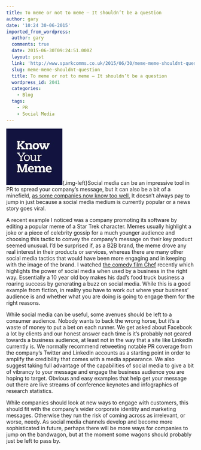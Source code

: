 ```yaml
---
title: To meme or not to meme – It shouldn’t be a question
author: gary
date: '10:24 30-06-2015'
imported_from_wordpress:
  author: gary
  comments: true
  date: 2015-06-30T09:24:51.000Z
  layout: post
  link: 'http://www.sparkcomms.co.uk/2015/06/30/meme-meme-shouldnt-question/'
  slug: meme-meme-shouldnt-question
  title: To meme or not to meme – It shouldn’t be a question
  wordpress_id: 2041
  categories:
    - Blog
  tags:
    - PR
    - Social Media
---
```


![images](images-150x150.jpg){.img-left}Social media can be an impressive tool in PR to spread your company’s message, but it can also be a bit of a minefield, [as some companies now know too well.](http://socialmediaweek.org/blog/2015/04/valuable-lessons-5-shockingly-bad-social-media-fails/) It doesn’t always pay to jump in just because a social media medium is currently popular or a news story goes viral.

A recent example I noticed was a company promoting its software by editing a popular meme of a Star Trek character. Memes usually highlight a joke or a piece of celebrity gossip for a much younger audience and choosing this tactic to convey the company’s message on their key product seemed unusual. I’d be surprised if, as a B2B brand, the meme drove any real interest in their products or services, whereas there are many other social media tactics that would have been more engaging and in keeping with the image of the brand. I watched [the comedy film Chef](http://www.imdb.com/title/tt2883512/) recently which highlights the power of social media when used by a business in the right way. Essentially a 10 year old boy makes his dad’s food truck business a roaring success by generating a buzz on social media. While this is a good example from fiction, in reality you have to work out where your business’ audience is and whether what you are doing is going to engage them for the right reasons. 

While social media can be useful, some avenues should be left to a consumer audience. Nobody wants to back the wrong horse, but it’s a waste of money to put a bet on each runner. We get asked about Facebook a lot by clients and our honest answer each time is it’s probably not geared towards a business audience, at least not in the way that a site like LinkedIn currently is. We normally recommend retweeting notable PR coverage from the company’s Twitter and LinkedIn accounts as a starting point in order to amplify the credibility that comes with a media appearance. We also suggest taking full advantage of the capabilities of social media to give a bit of vibrancy to your message and engage the business audience you are hoping to target. Obvious and easy examples that help get your message out there are live streams of conference keynotes and infographics of research statistics.

While companies should look at new ways to engage with customers, this should fit with the company’s wider corporate identity and marketing messages. Otherwise they run the risk of coming across as irrelevant, or worse, needy. As social media channels develop and become more sophisticated in future, perhaps there will be more ways for companies to jump on the bandwagon, but at the moment some wagons should probably just be left to pass by.
